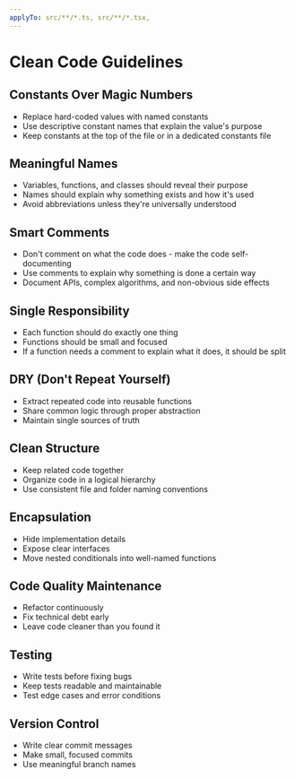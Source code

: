 ```yaml
---
applyTo: src/**/*.ts, src/**/*.tsx,
---
```

# Clean Code Guidelines

## Constants Over Magic Numbers

- Replace hard-coded values with named constants
- Use descriptive constant names that explain the value's purpose
- Keep constants at the top of the file or in a dedicated constants file

## Meaningful Names

- Variables, functions, and classes should reveal their purpose
- Names should explain why something exists and how it's used
- Avoid abbreviations unless they're universally understood

## Smart Comments

- Don't comment on what the code does - make the code self-documenting
- Use comments to explain why something is done a certain way
- Document APIs, complex algorithms, and non-obvious side effects

## Single Responsibility

- Each function should do exactly one thing
- Functions should be small and focused
- If a function needs a comment to explain what it does, it should be split

## DRY (Don't Repeat Yourself)

- Extract repeated code into reusable functions
- Share common logic through proper abstraction
- Maintain single sources of truth

## Clean Structure

- Keep related code together
- Organize code in a logical hierarchy
- Use consistent file and folder naming conventions

## Encapsulation

- Hide implementation details
- Expose clear interfaces
- Move nested conditionals into well-named functions

## Code Quality Maintenance

- Refactor continuously
- Fix technical debt early
- Leave code cleaner than you found it

## Testing

- Write tests before fixing bugs
- Keep tests readable and maintainable
- Test edge cases and error conditions

## Version Control

- Write clear commit messages
- Make small, focused commits
- Use meaningful branch names
